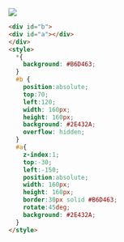 ![](https://firebasestorage.googleapis.com/v0/b/cssbattleapp.appspot.com/o/user%2Fummd3POvEDfFyeFvVdOMG3OOrwE2%2Ftargets%2Ftarget_dDZqHYd.png?alt=media)

```HTML
<div id="b">
<div id="a"></div>
</div>
<style>
  *{
    background: #B6D463;
  }
  #b {
    position:absolute;
    top:70;
    left:120;
    width: 160px;
    height: 160px;
    background: #2E432A;
    overflow: hidden;
  }
  #a{
    z-index:1;
    top:-30;
    left:-150;
    position:absolute;
    width: 160px;
    height: 160px;
    border:30px solid #B6D463;
    rotate:45deg;
    background: #2E432A;
  }
</style>
```
